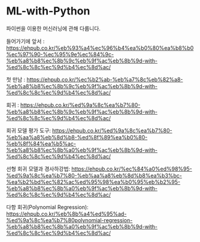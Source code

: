 # ML-with-Python
파이썬을 이용한 머신러닝에 관해 다룹니다.

들어가기에 앞서 : https://ehpub.co.kr/%eb%93%a4%ec%96%b4%ea%b0%80%ea%b8%b0%ec%97%90-%ec%95%9e%ec%84%9c-%eb%a8%b8%ec%8b%9c%eb%9f%ac%eb%8b%9d-with-%ed%8c%8c%ec%9d%b4%ec%8d%ac/

첫 만남 : https://ehpub.co.kr/%ec%b2%ab-%eb%a7%8c%eb%82%a8-%eb%a8%b8%ec%8b%9c%eb%9f%ac%eb%8b%9d-with-%ed%8c%8c%ec%9d%b4%ec%8d%ac/

회귀 : https://ehpub.co.kr/%ed%9a%8c%ea%b7%80-%eb%a8%b8%ec%8b%9c%eb%9f%ac%eb%8b%9d-with-%ed%8c%8c%ec%9d%b4%ec%8d%ac/

회귀 모델 평가 도구: https://ehpub.co.kr/%ed%9a%8c%ea%b7%80-%eb%aa%a8%eb%8d%b8-%ed%8f%89%ea%b0%80-%eb%8f%84%ea%b5%ac-%eb%a8%b8%ec%8b%a0%eb%9f%ac%eb%8b%9d-with-%ed%8c%8c%ec%9d%b4%ec%8d%ac/

선형 회귀 모델과 경사하강법: https://ehpub.co.kr/%ec%84%a0%ed%98%95-%ed%9a%8c%ea%b7%80-%eb%aa%a8%eb%8d%b8%ea%b3%bc-%ea%b2%bd%ec%82%ac%ed%95%98%ea%b0%95%eb%b2%95-%eb%a8%b8%ec%8b%a0%eb%9f%ac%eb%8b%9d-with-%ed%8c%8c%ec%9d%b4%ec%8d%ac/

다항 회귀(Polynomial Regression): https://ehpub.co.kr/%eb%8b%a4%ed%95%ad-%ed%9a%8c%ea%b7%80polynomial-regression-%eb%a8%b8%ec%8b%a0%eb%9f%ac%eb%8b%9d-with-%ed%8c%8c%ec%9d%b4%ec%8d%ac/
